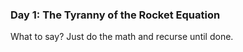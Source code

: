 ### Day 1: The Tyranny of the Rocket Equation

What to say? Just do the math and recurse until done.

